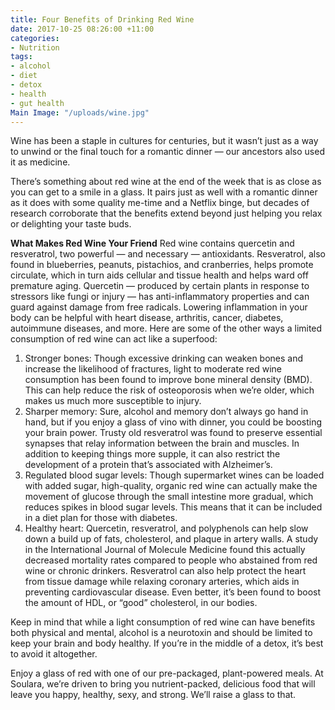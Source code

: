 ```yaml
---
title: Four Benefits of Drinking Red Wine
date: 2017-10-25 08:26:00 +11:00
categories:
- Nutrition
tags:
- alcohol
- diet
- detox
- health
- gut health
Main Image: "/uploads/wine.jpg"
---
```


Wine has been a staple in cultures for centuries, but it wasn’t just as a way to unwind or the final touch for a romantic dinner — our ancestors also used it as medicine. 

There’s something about red wine at the end of the week that is as close as you can get to a smile in a glass. It pairs just as well with a romantic dinner as it does with some quality me-time and a Netflix binge, but decades of research corroborate that the benefits extend beyond just helping you relax or delighting your taste buds.  

**What Makes Red Wine Your Friend**
Red wine contains quercetin and resveratrol, two powerful — and necessary — antioxidants. Resveratrol, also found in blueberries, peanuts, pistachios, and cranberries, helps promote circulate, which in turn aids cellular and tissue health and helps ward off premature aging. Quercetin — produced by certain plants in response to stressors like fungi or injury — has anti-inflammatory properties and can guard against damage from free radicals. Lowering inflammation in your body can be helpful with heart disease, arthritis, cancer, diabetes, autoimmune diseases, and more. Here are some of the other ways a limited consumption of red wine can act like a superfood: 

1. Stronger bones: Though excessive drinking can weaken bones and increase the likelihood of fractures, light to moderate red wine consumption has been found to improve bone mineral density (BMD). This can help reduce the risk of osteoporosis when we’re older, which makes us much more susceptible to injury. 
2. Sharper memory: Sure, alcohol and memory don’t always go hand in hand, but if you enjoy a glass of vino with dinner, you could be boosting your brain power. Trusty old resveratrol was found to preserve essential synapses that relay information between the brain and muscles. In addition to keeping things more supple, it can also restrict the development of a protein that’s associated with Alzheimer’s. 
3. Regulated blood sugar levels: Though supermarket wines can be loaded with added sugar, high-quality, organic red wine can actually make the movement of glucose through the small intestine more gradual, which reduces spikes in blood sugar levels. This means that it can be included in a diet plan for those with diabetes. 
4. Healthy heart: Quercetin, resveratrol, and polyphenols can help slow down a build up of fats, cholesterol, and plaque in artery walls. A study in the International Journal of Molecule Medicine found this actually decreased mortality rates compared to people who abstained from red wine or chronic drinkers. Resveratrol can also help protect the heart from tissue damage while relaxing coronary arteries, which aids in preventing cardiovascular disease. Even better, it’s been found to boost the amount of HDL, or “good” cholesterol, in our bodies. 

Keep in mind that while a light consumption of red wine can have benefits both physical and mental, alcohol is a neurotoxin and should be limited to keep your brain and body healthy. If you’re in the middle of a detox, it’s best to avoid it altogether. 

Enjoy a glass of red with one of our pre-packaged, plant-powered meals. At Soulara, we’re driven to bring you nutrient-packed, delicious food that will leave you happy, healthy, sexy, and strong. We’ll raise a glass to that. 